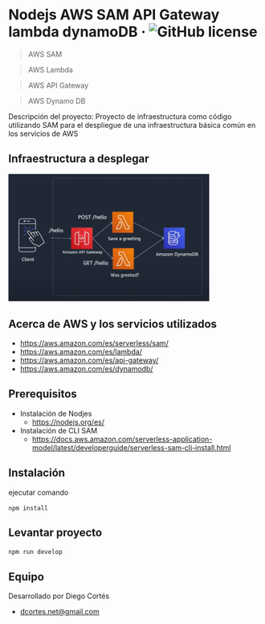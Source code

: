 # Nodejs AWS SAM API Gateway lambda dynamoDB &middot; ![GitHub license](https://img.shields.io/badge/license-MIT-blue.svg)

> AWS SAM

> AWS Lambda

> AWS API Gateway

> AWS Dynamo DB

Descripción del proyecto: Proyecto de infraestructura como código utilizando SAM para el despliegue de una infraestructura básica común en los servicios de AWS

## Infraestructura a desplegar

<img width="400" alt="cal-ios" src="./infra.png">


## Acerca de AWS y los servicios utilizados

* https://aws.amazon.com/es/serverless/sam/
* https://aws.amazon.com/es/lambda/
* https://aws.amazon.com/es/api-gateway/
* https://aws.amazon.com/es/dynamodb/

## Prerequisitos

* Instalación de Nodjes
  * https://nodejs.org/es/
* Instalación de CLI SAM
  * https://docs.aws.amazon.com/serverless-application-model/latest/developerguide/serverless-sam-cli-install.html

## Instalación

ejecutar comando

```
npm install
```

## Levantar proyecto

```
npm run develop
```

## Equipo

Desarrollado por Diego Cortés

* dcortes.net@gmail.com

